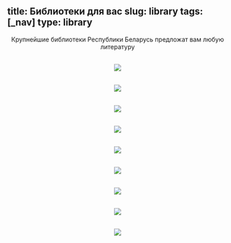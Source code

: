 title: Библиотеки для вас
slug: library
tags: [_nav]
type: library
---

<center>
  Крупнейшие библиотеки Республики Беларусь предложат вам любую литературу<br><br>

  [![](/img/content/library/bseu.jpg)](http://library.bseu.by/)<br><br>

  [![](/img/content/library/nlb1.gif)](http://www.nlb.by/)<br><br>

  [![](/img/content/library/nlb2.gif)](http://www.nlb.by/)<br><br>

  [![](/img/content/library/csl.gif)](http://csl.bas-net.by/index.asp)<br><br>

  [![](/img/content/library/bsu.gif)](http://www.library.bsu.by/)<br><br>

  [![](/img/content/library/preslib.gif)](http://www.preslib.org.by/)<br><br>

  [![](/img/content/library/rlst.gif)](http://rlst.org.by/)<br><br>

  [![](/img/content/library/belal.gif)](http://belal.by/)<br><br>

  [![](/img/content/library/rsml.gif)](http://rsml.med.by/)<br><br>
</center>
